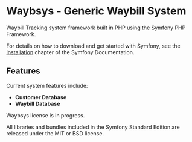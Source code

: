 Waybsys - Generic Waybill System
========================

Waybill Tracking system framework built in PHP using the Symfony PHP Framework.

For details on how to download and get started with Symfony, see the
[Installation][1] chapter of the Symfony Documentation.

Features
--------------

Current system features include:

  * **Customer Database**
  * **Waybill Database**
	
Waybsys license is in progress.

All libraries and bundles included in the Symfony Standard Edition are
released under the MIT or BSD license.

[1]:  https://symfony.com/doc/3.2/setup.html
